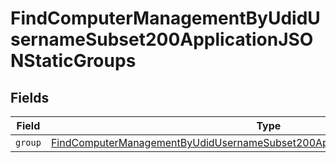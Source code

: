 # FindComputerManagementByUdidUsernameSubset200ApplicationJSONStaticGroups


## Fields

| Field                                                                                                                                                                                     | Type                                                                                                                                                                                      | Required                                                                                                                                                                                  | Description                                                                                                                                                                               |
| ----------------------------------------------------------------------------------------------------------------------------------------------------------------------------------------- | ----------------------------------------------------------------------------------------------------------------------------------------------------------------------------------------- | ----------------------------------------------------------------------------------------------------------------------------------------------------------------------------------------- | ----------------------------------------------------------------------------------------------------------------------------------------------------------------------------------------- |
| `group`                                                                                                                                                                                   | [FindComputerManagementByUdidUsernameSubset200ApplicationJSONStaticGroupsGroup](../../models/operations/findcomputermanagementbyudidusernamesubset200applicationjsonstaticgroupsgroup.md) | :heavy_minus_sign:                                                                                                                                                                        | N/A                                                                                                                                                                                       |